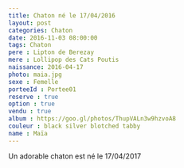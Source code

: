 ```yaml
---
title: Chaton né le 17/04/2016
layout: post
categories: Chaton
date: 2016-11-03 08:00:00
tags: Chaton
pere : Lipton de Berezay
mere : Lollipop des Cats Poutis
naissance: 2016-04-17
photo: maia.jpg
sexe : Femelle
porteeId : Portee01
reserve : true
option : true
vendu : true
album : https://goo.gl/photos/ThupVALn3w9hzvoA8
couleur : black silver blotched tabby
name : Maïa
---
```


Un adorable chaton est né le 17/04/2017
